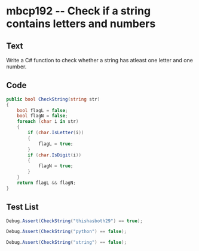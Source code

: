 # mbcp192 -- Check if a string contains letters and numbers

## Text

Write a C# function to check whether a string has atleast one letter and one number.

## Code

```csharp
public bool CheckString(string str) 
{
    bool flagL = false;
    bool flagN = false;
    foreach (char i in str) 
    {
        if (char.IsLetter(i)) 
        {
            flagL = true;  
        }
        if (char.IsDigit(i)) 
        {
            flagN = true;
        }
    }
    return flagL && flagN;
}
```

## Test List

```csharp
Debug.Assert(CheckString("thishasboth29") == true);
```

```csharp
Debug.Assert(CheckString("python") == false);
```

```csharp
Debug.Assert(CheckString("string") == false);
```
